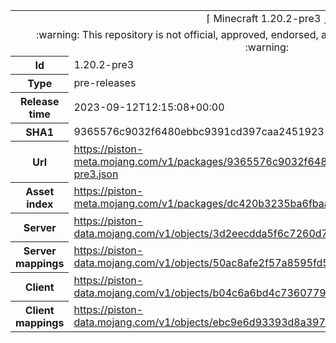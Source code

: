 <html><table>
<tr><td colspan="2" align="center"><img width="0" height="0"><br/>⌈ Minecraft 1.20.2-pre3 ⌋<br/><img width="0" height="0"></td></tr>
<tr><td colspan="2" align="center"><img width="0" height="0"><br/>
:warning: This repository is not official, approved, endorsed, associated or connected with Mojang :warning:
<br/><img width="0" height="0"></td></tr>
<tr><th>Id</th><td>1.20.2-pre3</td></tr>
<tr><th>Type</th><td>pre-releases</td></tr>
<tr><th>Release time</th><td>2023-09-12T12:15:08+00:00</td></tr>
<tr><th>SHA1</th><td>9365576c9032f6480ebbc9391cd397caa2451923</td></tr>
<tr><th>Url</th><td><a href="https://piston-meta.mojang.com/v1/packages/9365576c9032f6480ebbc9391cd397caa2451923/1.20.2-pre3.json">https://piston-meta.mojang.com/v1/packages/9365576c9032f6480ebbc9391cd397caa2451923/1.20.2-pre3.json</a></td></tr>
<tr><th>Asset index</th><td><a href="https://piston-meta.mojang.com/v1/packages/dc420b3235ba6fbaa73647dc1d1516e77596494e/8.json">https://piston-meta.mojang.com/v1/packages/dc420b3235ba6fbaa73647dc1d1516e77596494e/8.json</a></td></tr>
<tr><th>Server</th><td><a href="https://piston-data.mojang.com/v1/objects/3d2eecdda5f6c7260d73aa5c2e5ce1a42e0f24e4/server.jar">https://piston-data.mojang.com/v1/objects/3d2eecdda5f6c7260d73aa5c2e5ce1a42e0f24e4/server.jar</a></td></tr>
<tr><th>Server mappings</th><td><a href="https://piston-data.mojang.com/v1/objects/50ac8afe2f57a8595fd553bfe914da9e6a99618d/server.txt">https://piston-data.mojang.com/v1/objects/50ac8afe2f57a8595fd553bfe914da9e6a99618d/server.txt</a></td></tr>
<tr><th>Client</th><td><a href="https://piston-data.mojang.com/v1/objects/b04c6a6bd4c7360779f32571058452198136d805/client.jar">https://piston-data.mojang.com/v1/objects/b04c6a6bd4c7360779f32571058452198136d805/client.jar</a></td></tr>
<tr><th>Client mappings</th><td><a href="https://piston-data.mojang.com/v1/objects/ebc9e6d93393d8a3973bb30bd318ca12dae515ff/client.txt">https://piston-data.mojang.com/v1/objects/ebc9e6d93393d8a3973bb30bd318ca12dae515ff/client.txt</a></td></tr>
</table></html>